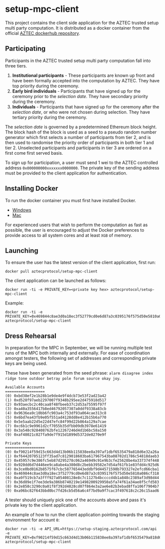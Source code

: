 # setup-mpc-client

This project contains the client side application for the AZTEC trusted setup multi party computation.
It is distributed as a docker container from the official [AZTEC dockerhub repository](https://hub.docker.com/r/aztecprotocol/setup-mpc-client).

## Participating

Participants in the AZTEC trusted setup multi party computation fall into three tiers.

1. **Institutional participants** - These participants are known up front and have been formally accepted into the computation by AZTEC. They have top priority during the ceremony.
2. **Early bird individuals** - Participants that have signed up for the ceremony prior to the _selection date_. They have secondary priority during the ceremony.
3. **Individuals** - Participants that have signed up for the ceremony after the _selection date_, or who were not chosen during selection. They have tertiary priority during the ceremony.

The _selection date_ is governed by a predetermined Ethereum block height. The block hash of the block is used as a seed to a pseudo random number generator which first selects a number of participants from tier 2, and is then used to randomise the priority order of participants in both tier 1 and tier 2. Unselected participants and participants in tier 3 are ordered on a first come first served basis.

To sign up for participation, a user must send 1 wei to the AZTEC controlled address `0x000000000xxxxxxx0000000`. The private key of the sending address must be provided to the client application for authentication.

## Installing Docker

To run the docker container you must first have installed Docker.

- [Windows](https://hub.docker.com/editions/community/docker-ce-desktop-windows)
- [Mac](https://hub.docker.com/editions/community/docker-ce-desktop-mac)

For experienced users that wish to perform the computation as fast as possible, the user is encouraged to adjust the Docker preferences to provide access to all system cores and at least `XGB` of memory.

## Launching

To ensure the user has the latest version of the client application, first run:

```
docker pull aztecprotocol/setup-mpc-client
```

The client application can be launched as follows:

```
docker run -ti -e PRIVATE_KEY=<private key hex> aztecprotocol/setup-mpc-client
```

Example:

```
docker run -ti -e PRIVATE_KEY=0x469844c8ae3d0a18ec3f52779cd0e6d87a3c0395176f575d50e5810a086cf311 aztecprotocol/setup-mpc-client
```

## Dress Rehearsal

In preparation for the MPC in September, we will be running multiple test runs of the MPC both internally and externally.
For ease of coordination amongst testers, the following set of addresses and corresponding private keys are being used.

These have been generated from the seed phrase: `alarm disagree index ridge tone outdoor betray pole forum source okay joy`.

```
Available Accounts
==================
(0) 0xbd38ef2e1b28b1e9de4e9f4dcb73e53f2ad23a42
(1) 0xd528f97aeb2297007f9348b295ee2d475918d517
(2) 0x93aecbc2c40caa8f48fbeeb37c2d53a75595f97f
(3) 0xa40a3556417b8ed46792057307a0ddf9338a83cb
(4) 0x9636ea9c10bb6fc903a4c753df93a064cae313c8
(5) 0x6bd7ea43fb9e05f551ad4128dd8e412b15b6a770
(6) 0x5e5aab22d5e22d47efc84f99d22b864a129a7cae
(7) 0xc6b1c9e9961d2cf7055b35dfbb09db3978e61419
(8) 0x3a548c928408762bfe12267246d4d1b6bc58a150
(9) 0xaf48021c027fa9de7f915d1899d5372de0270e9f

Private Keys
==================
(0) 0xf90214f59d15c663d4d13b06b115838ee8a397af1dbf6535479a818d6e32a26a
(1) 0xf64420705123ff35ad7c8129018603ba617967543ba08702d1786c54818daeb3
(2) 0x45957c9e386fc5eb87d295278c062a46949c91e9b3cfe25628be4a337374f448
(3) 0x920dd6d7d446ee9ca8abe4a380d8c2bebb39582e7d54af61fb1e83fdd4c925d6
(4) 0x3ce0bd0162b8575f67cbc587765443eddbf9d44571598b793327e2efcd66cba1
(5) 0x469844c8ae3d0a18ec3f52779cd0e6d87a3c0395176f575d50e5810a086cf318
(6) 0xa9f519cb7a3fff927a05408128e8c7c1127b4bccccd4b1a848c2389af3d98d44
(7) 0x36d89e1f7ee3de9a386b8740219e1498200929950a5fa74f61a34ae8f5cfd583
(8) 0x2e858c3290c0a01f8f392d4828cd07f864e3a2ae6e82b3ebad8ffa106f7904b7
(9) 0xa96bc82f643bbd0bc7fd26cb5d56a6c4f7bd9a9f7cac3f497618c2c26c15aad6
```

A tester should uniquely pick one of the accounts above and pass it's private key to the client application.

An example of how to run the client application pointing towards the staging environment for account `0`:

```
docker run -ti -e API_URL=https://setup-staging.aztecprotocol.com/api -e PRIVATE_KEY=0xf90214f59d15c663d4d13b06b115838ee8a397af1dbf6535479a818d6e32a26a aztecprotocol/setup-mpc-client
```
